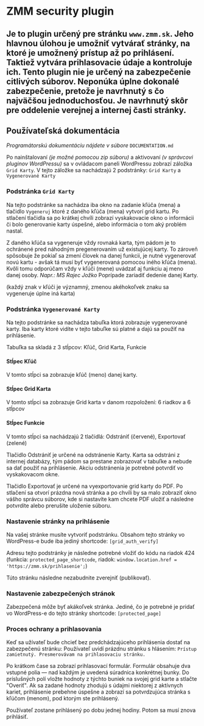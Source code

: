 # ZMM security plugin
Je to plugin určený pre stránku `www.zmm.sk`. Jeho hlavnou úlohou je umožniť vytvárať stránky, na ktoré je umožnený prístup až po prihlásení. Taktiež vytvára prihlasovacie údaje a kontroluje ich. Tento plugin **nie je určený na zabezpečenie citlivých súborov**. Neponúka úplne dokonalé zabezpečenie, pretože je navrhnutý s čo najväčšou jednoduchosťou. Je navrhnutý skôr pre oddelenie verejnej a internej časti stránky. 
---
## Používateľská dokumentácia
*Programátorskú dokumentáciu nájdete v súbore* `DOCUMENTATION.md`

Po nainštalovaní *(je možné pomocou zip súboru)* a aktivovaní *(v správcovi pluginov WordPressu)* sa v ovládacom paneli WordPressu zobrazí záložka `Grid Karty`.
V tejto záložke sa nachádzajú 2 podstránky: `Grid Karty` a `Vygenerované Karty`

### Podstránka `Grid Karty`
Na tejto podstránke sa nachádza iba okno na zadanie kľúča (mena) a tlačidlo `Vygeneruj` ktoré z daného kľúča (mena) vytvorí grid kartu. Po stlačení tlačidla sa po krátkej chvíli zobrazí vyskakovacie okno o informácii či bolo generovanie karty úspešné, alebo informácia o tom aký problém nastal. 

Z daného kľúča sa vygeneruje vždy rovnaká karta, tým pádom je to ochránené pred náhodným pregenerovaním už existujúcej karty. To zároveň spôsobuje že pokiaľ sa zmení človek na danej funkcii, je nutné vygenerovať novú kartu - avšak tá musí byť vygenerovaná pomocou iného kľúča (mena). Kvôli tomu odporúčam vždy v kľúči (mene) uvádzať aj funkciu aj meno danej osoby. *Napr.: MS Rajec Jožko* Poprípade zariadiť dedenie danej Karty. 
 
(každý znak v kľúči je významný, zmenou akéhokoľvek znaku sa vygeneruje úplne iná karta)

### Podstránka `Vygenerované Karty`
Na tejto podstránke sa nachádza tabuľka ktorá zobrazuje vygenerované karty. Iba karty ktoré vidíte v tejto tabuľke sú platné a dajú sa použiť na prihlásenie.

Tabuľka sa skladá z 3 stĺpcov: Kľúč, Grid Karta, Funkcie

#### Stĺpec Kľúč
V tomto stĺpci sa zobrazuje kľúč (meno) danej karty.

#### Stĺpec Grid Karta
V tomto stĺpci sa zobrazuje Grid karta v danom rozpoložení: 6 riadkov a 6 stĺpcov

#### Stĺpec Funkcie
V tomto stĺpci sa nachádzajú 2 tlačidlá: Odstrániť (červené), Exportovať (zelené)

Tlačidlo Odstrániť je určené na odstránenie Karty. Karta sa odstráni z internej databázy, tým pádom sa prestane zobrazovať v tabuľke a nebude sa dať použiť na prihlásenie. Akciu odstránenia je potrebné potvrdiť vo vyskakovacom okne.

Tlačidlo Exportovať je určené na vyexportovanie grid karty do PDF. Po stlačení sa otvorí prázdna nová stránka a po chvíli by sa malo zobraziť okno vášho správcu súborov, kde si nastavíte kam chcete PDF uložiť a následne potvrdíte alebo prerušíte uloženie súboru. 

### Nastavenie stránky na prihlásenie
Na vašej stránke musíte vytvoriť podstránku. Obsahom tejto stránky vo WordPress-e bude iba jediný shortcode: `[grid_auth_verify]`

Adresu tejto podstránky je následne potrebné vložiť do kódu na riadok 424 (funkcia: `protected_page_shortcode`, riadok: `window.location.href = 'https://zmm.sk/prihlasenie';`)

Túto stránku následne nezabudnite zverejniť (publikovať).

### Nastavenie zabezpečených stránok 
Zabezpečená môže byť akákoľvek stránka. Jediné, čo je potrebné je pridať vo WordPress-e do tejto stránky shortcode: `[protected_page]`

### Proces ochrany a prihlasovania
Keď sa užívateľ bude chcieť bez predchádzajúceho prihlásenia dostať na zabezpečenú stránku: Používateľ uvidí prázdnu stránku s hlásením: `Prístup zamietnutý. Presmerovávam na prihlasovaciu stránku.` 

Po krátkom čase sa zobrazí prihlasovací formulár. Formulár obsahuje dva vstupné polia — nad každým je uvedená súradnica konkrétnej bunky. Do príslušných polí vložte hodnoty z týchto buniek na svojej grid karte a stlačte "Overiť". Ak sa zadané hodnoty zhodujú s údajmi niektorej z aktívnych kariet, prihlásenie prebehne úspešne a zobrazí sa potvrdzujúca stránka s kľúčom (menom), pod ktorým ste prihlásený.

Používateľ zostane prihlásený po dobu jednej hodiny. Potom sa musí znova prihlásiť. 